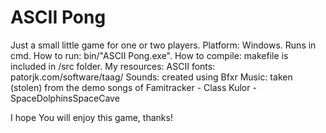 ﻿# ASCII Pong
﻿Just a small little game for one or two players.
﻿Platform: Windows. Runs in cmd.
﻿How to run: bin/"ASCII Pong.exe".
﻿How to compile: makefile is included in /src folder.
My resources:
  ASCII fonts: patorjk.com/software/taag/
  Sounds: created using Bfxr
  Music: taken (stolen) from the demo songs of Famitracker - Class Kulor - SpaceDolphinsSpaceCave
  
I hope You will enjoy this game, thanks!

